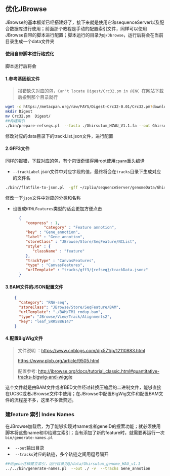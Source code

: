 ## 优化JBrowse

JBrowse的基本框架已经搭建好了，接下来就是使用它和sequenceServer以及配合数据库进行使用；前面那个教程是手动的配置索引文件，同样可以使用JBrowse自带的脚本进行配置；脚本运行的目录为`@/Jbrowse`，运行后将会在当前目录生成一个data文件夹

#### 使用自带脚本进行格式化

脚本运行后将会

#### 1.参考基因组文件

> 报错缺失对应的包，`Can't locate Digest/Crc32.pm in @INC `在网站下载后搬到那个目录就行

```bash
wget -c https://metacpan.org/raw/FAYS/Digest-Crc32-0.01/Crc32.pm?download=1
mkdir Digest
mv Crc32.pm  Digest/
##构建索引
./bin/prepare-refseqs.pl  --fasta ./Ghirsutum_HZAU_V1.1.fa --out Ghirsutum_genome_HAU_v1.1
```

修改对应的data目录下的trackList.json文件，进行配置

#### 2.GFF3文件

同样的报错，下载对应的包，有个包很奇怪得用root使用`cpanm`重头编译

+ `--trackLabel` json文件中对应字段的值，最终将会在`tracks`目录下生成对应的文件名

```bash
./bin//flatfile-to-json.pl  -gff ~/zpliu/sequenceServer/genomeData/Ghirsutum_genome_HAU_v1.1/Ghirsutum_gene_model.gff3  --trackType CanvasFeatures --compress --trackLabel Gene_annotion --out 指定输出目录
```

修改一下`json`文件中对应的分类和名称

+ 设置成`HTMLFeatures`类型的话会更加方便点击

```json
      {
         "compress" : 1,
                 "category" : "Feature annotion",
         "key" : "Gene_annotion",
         "label" : "Gene_annotion",
         "storeClass" : "JBrowse/Store/SeqFeature/NCList",
         "style" : {
            "className" : "feature"
         },
         "trackType" : "CanvasFeatures",
         "type" : "CanvasFeatures",
         "urlTemplate" : "tracks/gff3/{refseq}/trackData.jsonz"
      }
```

#### 3.BAM文件的JSON配置文件

```json
    {
      "category": "RNA-seq",
      "storeClass": "JBrowse/Store/SeqFeature/BAM",
      "urlTemplate": "./BAM/TM1_rmdup.bam",
      "type": "JBrowse/View/Track/Alignments2",
      "key": "leaf_SRR5886147"
    }
```

#### 4.配置BigWig文件

> 文件说明 ：https://www.cnblogs.com/djx571/p/12110883.html
>
> https://www.plob.org/article/9505.html
>
> 配置参考: http://jbrowse.org/docs/tutorial_classic.html#quantitative-tracks-bigwig-and-wiggle

这个文件就是由BAM文件或者BED文件经过转换压缩后的二进制文件，能够直接在UCSC或者JBrowse文件中使用；在JBrowse中配置BigWig文件和配置BAM文件的流程差不多，这里不多做赘述。

### 建feature 索引 Index Names

在JBrowse加载后，为了能够实现对name或者geneID的搜索功能；就必须使用脚本将这些name和ID给建立索引；当有添加了新的feature时，就需要再运行一次`bin/generate-names.pl`

+ ` --out`输出目录
+ ` --tracks`对应的轨迹，多个轨迹之间用逗号隔开

```bash
##给gene注释建立索引，运行目录为@/data/Ghirsutum_genome_HAU_v1.1
../../bin/generate-names.pl  --out ./ -v  --tracks Gene_annotion
```

